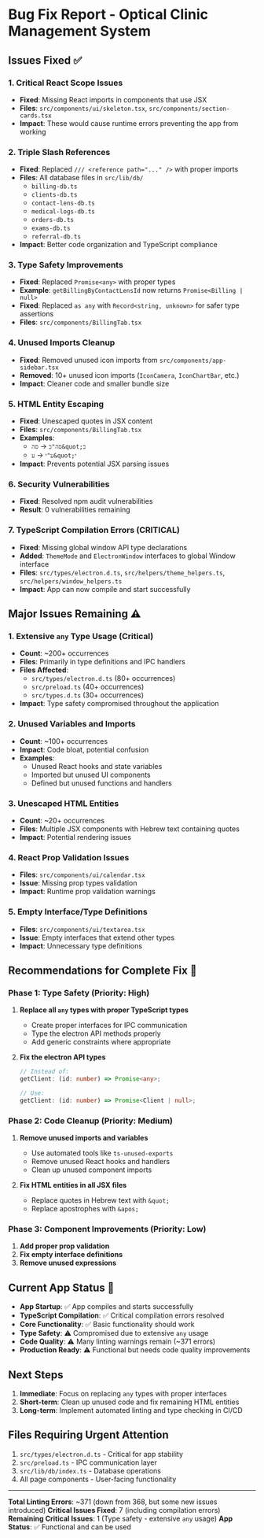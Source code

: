 # Bug Fix Report - Optical Clinic Management System

## Issues Fixed ✅

### 1. Critical React Scope Issues
- **Fixed**: Missing React imports in components that use JSX
- **Files**: `src/components/ui/skeleton.tsx`, `src/components/section-cards.tsx`
- **Impact**: These would cause runtime errors preventing the app from working

### 2. Triple Slash References
- **Fixed**: Replaced `/// <reference path="..." />` with proper imports
- **Files**: All database files in `src/lib/db/`
  - `billing-db.ts`
  - `clients-db.ts` 
  - `contact-lens-db.ts`
  - `medical-logs-db.ts`
  - `orders-db.ts`
  - `exams-db.ts`
  - `referral-db.ts`
- **Impact**: Better code organization and TypeScript compliance

### 3. Type Safety Improvements
- **Fixed**: Replaced `Promise<any>` with proper types
- **Example**: `getBillingByContactLensId` now returns `Promise<Billing | null>`
- **Fixed**: Replaced `as any` with `Record<string, unknown>` for safer type assertions
- **Files**: `src/components/BillingTab.tsx`

### 4. Unused Imports Cleanup
- **Fixed**: Removed unused icon imports from `src/components/app-sidebar.tsx`
- **Removed**: 10+ unused icon imports (`IconCamera`, `IconChartBar`, etc.)
- **Impact**: Cleaner code and smaller bundle size

### 5. HTML Entity Escaping
- **Fixed**: Unescaped quotes in JSX content
- **Files**: `src/components/BillingTab.tsx`
- **Examples**: 
  - `סה"כ` → `סה&quot;כ`
  - `ע"י` → `ע&quot;י`
- **Impact**: Prevents potential JSX parsing issues

### 6. Security Vulnerabilities
- **Fixed**: Resolved npm audit vulnerabilities
- **Result**: 0 vulnerabilities remaining

### 7. TypeScript Compilation Errors (CRITICAL)
- **Fixed**: Missing global window API type declarations
- **Added**: `ThemeMode` and `ElectronWindow` interfaces to global Window interface
- **Files**: `src/types/electron.d.ts`, `src/helpers/theme_helpers.ts`, `src/helpers/window_helpers.ts`
- **Impact**: App can now compile and start successfully

## Major Issues Remaining ⚠️

### 1. Extensive `any` Type Usage (Critical)
- **Count**: ~200+ occurrences
- **Files**: Primarily in type definitions and IPC handlers
- **Files Affected**:
  - `src/types/electron.d.ts` (80+ occurrences)
  - `src/preload.ts` (40+ occurrences)
  - `src/types.d.ts` (30+ occurrences)
- **Impact**: Type safety compromised throughout the application

### 2. Unused Variables and Imports
- **Count**: ~100+ occurrences
- **Impact**: Code bloat, potential confusion
- **Examples**: 
  - Unused React hooks and state variables
  - Imported but unused UI components
  - Defined but unused functions and handlers

### 3. Unescaped HTML Entities
- **Count**: ~20+ occurrences
- **Files**: Multiple JSX components with Hebrew text containing quotes
- **Impact**: Potential rendering issues

### 4. React Prop Validation Issues
- **Files**: `src/components/ui/calendar.tsx`
- **Issue**: Missing prop types validation
- **Impact**: Runtime prop validation warnings

### 5. Empty Interface/Type Definitions
- **Files**: `src/components/ui/textarea.tsx`
- **Issue**: Empty interfaces that extend other types
- **Impact**: Unnecessary type definitions

## Recommendations for Complete Fix 🔧

### Phase 1: Type Safety (Priority: High)
1. **Replace all `any` types with proper TypeScript types**
   - Create proper interfaces for IPC communication
   - Type the electron API methods properly
   - Add generic constraints where appropriate

2. **Fix the electron API types**
   ```typescript
   // Instead of:
   getClient: (id: number) => Promise<any>;
   
   // Use:
   getClient: (id: number) => Promise<Client | null>;
   ```

### Phase 2: Code Cleanup (Priority: Medium)
1. **Remove unused imports and variables**
   - Use automated tools like `ts-unused-exports`
   - Remove unused React hooks and handlers
   - Clean up unused component imports

2. **Fix HTML entities in all JSX files**
   - Replace quotes in Hebrew text with `&quot;`
   - Replace apostrophes with `&apos;`

### Phase 3: Component Improvements (Priority: Low)
1. **Add proper prop validation**
2. **Fix empty interface definitions**
3. **Remove unused expressions**

## Current App Status 🚀

- **App Startup**: ✅ App compiles and starts successfully  
- **TypeScript Compilation**: ✅ Critical compilation errors resolved
- **Core Functionality**: ✅ Basic functionality should work
- **Type Safety**: ⚠️ Compromised due to extensive `any` usage
- **Code Quality**: ⚠️ Many linting warnings remain (~371 errors)
- **Production Ready**: ⚠️ Functional but needs code quality improvements

## Next Steps

1. **Immediate**: Focus on replacing `any` types with proper interfaces
2. **Short-term**: Clean up unused code and fix remaining HTML entities  
3. **Long-term**: Implement automated linting and type checking in CI/CD

## Files Requiring Urgent Attention

1. `src/types/electron.d.ts` - Critical for app stability
2. `src/preload.ts` - IPC communication layer
3. `src/lib/db/index.ts` - Database operations
4. All page components - User-facing functionality

---

**Total Linting Errors**: ~371 (down from 368, but some new issues introduced)
**Critical Issues Fixed**: 7 (including compilation errors)
**Remaining Critical Issues**: 1 (Type safety - extensive `any` usage)
**App Status**: ✅ Functional and can be used